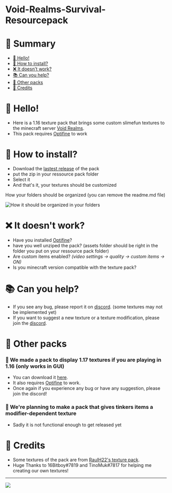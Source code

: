 Void-Realms-Survival-Resourcepack
======

# 📜 Summary
* [👋 Hello!](https://github.com/Astri2/Void-Realms-Slimefun-Resourcepack/#-hello)
* [📂 How to install?](https://github.com/Astri2/Void-Realms-Slimefun-Resourcepack/#-how-to-install)
* [❌ It doesn't work?](https://github.com/Astri2/Void-Realms-Slimefun-Resourcepack/#-it-doesnt-work)
* [📚 Can you help?](https://github.com/Astri2/Void-Realms-Slimefun-Resourcepack/#-can-you-help)
* [🔷 Other packs](https://github.com/Astri2/Void-Realms-Slimefun-Resourcepack/#-other-packs)
* [🙏 Credits](https://github.com/Astri2/Void-Realms-Slimefun-Resourcepack/#-credits)

# 👋 Hello!
* Here is a 1.16 texture pack that brings some custom slimefun textures to the minecraft server [Void Realms](https://voidrealms.net/).
* This pack requires [Optifine](https://optifine.net/home) to work

# 📂 How to install?
* Download the [lastest release](https://github.com/Astri2/Void-Realms-Slimefun-Resourcepack/releases) of the pack
* put the zip in your ressource pack folder
* Select it
* And that's it, your textures should be customized

How your folders should be organized (you can remove the readme.md file)

![How it should be organized in your folders](https://i.imgur.com/fstVvo4.png)


# ❌ It doesn't work?
* Have you installed [Optifine](https://optifine.net/home)?
* have you well unziped the pack? (assets folder should be right in the folder you put on your ressource pack folder)
* Are custom items enabled? _(video settings -> quality -> custom items -> ON)_
* Is you minecraft version compatible with the texture pack?

# 📚 Can you help?
* If you see any bug, please report it on [discord](https://discord.gg/a6RX9yPdJn). (some textures may not be implemented yet)
* If you want to suggest a new texture or a texture modification, please join the [discord](https://discord.gg/a6RX9yPdJn).

# 🔷 Other packs
### 🔹 We made a pack to display 1.17 textures if you are playing in 1.16 (only works in GUI)
* You can download it [here](https://cdn.discordapp.com/attachments/861655481608699914/875875186174488616/1.17_textures_in_1.16.zip).
* It also requires [Optifine](https://optifine.net/home) to work.
* Once again if you experience any bug or have any suggestion, please join the discord!

### 🔹 We're planning to make a pack that gives tinkers items a modifier-dependent texture
* Sadly it is not functional enough to get released yet

# 🙏 Credits
* Some textures of the pack are from [RaulH22's texture pack](https://www.planetminecraft.com/texture-pack/slimefun-texture-by-raulh22/).
* Huge Thanks to 16Bitboy#7819 and TinoMuk#7817 for helping me creating our own textures!

------

[![](https://cdn.discordapp.com/attachments/861655481608699914/876261086654005298/discordBanner.png)](http://discord.gg/a6RX9yPdJn)
